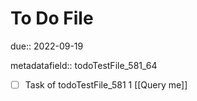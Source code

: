 # To Do File

due:: 2022-09-19

metadatafield:: todoTestFile_581_64

- [ ] Task of todoTestFile_581 1 [[Query me]]
